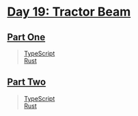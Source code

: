 # [Day 19: Tractor Beam](https://adventofcode.com/2019/day/19)

## [Part One](https://adventofcode.com/2019/day/19#part1)

> [TypeScript](/solutions/typescript/2019/19/src/p1.ts)\
> [Rust](/solutions/rust/2019/19/src/lib.rs)

## [Part Two](https://adventofcode.com/2019/day/19#part2)

> [TypeScript](/solutions/typescript/2019/19/src/p2.ts)\
> [Rust](/solutions/rust/2019/19/src/lib.rs)
